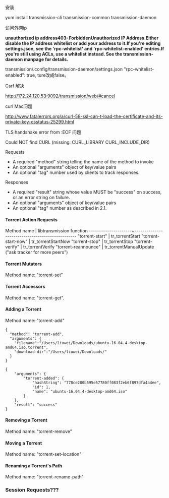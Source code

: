 

安装

yum install transmission-cli transmission-common transmission-daemon



访问外网ip

**unauthorized ip address403: ForbiddenUnauthorized IP Address.Either disable the IP address whitelist or add your address to it.If you're editing settings.json, see the 'rpc-whitelist' and 'rpc-whitelist-enabled' entries.If you're still using ACLs, use a whitelist instead. See the transmission-daemon manpage for details.**

transmission/.config/transmission-daemon/settings.json  "rpc-whitelist-enabled": true,  ture改成false。



Csrf 解决

http://172.24.120.53:9092/transmission/web/#cancel







curl Mac问题

http://www.fatalerrors.org/a/curl-58-ssl-can-t-load-the-certificate-and-its-private-key-osstatus-25299.html





TLS handshake error from :EOF 问题







Could NOT find CURL (missing: CURL_LIBRARY CURL_INCLUDE_DIR)















Requests

+ A required "method" string telling the name of the method to invoke
+ An optional "arguments" object of key/value pairs
+ An optional "tag" number used by clients to track responses.



Responses

+ A required "result" string whose value MUST be "success" on success,
         or an error string on failure.
+ An optional "arguments" object of key/value pairs
+ An optional "tag" number as described in 2.1.







#### Torrent Action Requests

 Method name          | libtransmission function
   ---------------------+-------------------------------------------------
   "torrent-start"      | tr_torrentStart
   "torrent-start-now"  | tr_torrentStartNow
   "torrent-stop"       | tr_torrentStop
   "torrent-verify"     | tr_torrentVerify
   "torrent-reannounce" | tr_torrentManualUpdate ("ask tracker for more peers")

#### Torrent Mutators

Method name: "torrent-set"

#### Torrent Accessors

Method name: "torrent-get".

#### Adding a Torrent

 Method name: "torrent-add"

```
{
  "method": "torrent-add",
  "arguments": {
    "filename":"/Users/liuwei/Downloads/ubuntu-16.04.4-desktop-amd64.iso.torrent",
    "download-dir":"/Users/liuwei/Downloads/"
  }
}
```



```
{
    "arguments": {
        "torrent-added": {
            "hashString": "778ce280b595e57780ff083f2eb6f897dfa4a4ee",
            "id": 1,
            "name": "ubuntu-16.04.4-desktop-amd64.iso"
        }
    },
    "result": "success"
}
```



#### Removing a Torrent

Method name: "torrent-remove"

#### Moving a Torrent

Method name: "torrent-set-location"

#### Renaming a Torrent's Path

Method name: "torrent-rename-path"

### Session Requests???